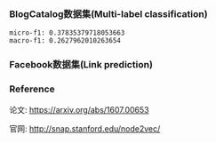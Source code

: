 ### BlogCatalog数据集(Multi-label classification)
    micro-f1: 0.37835379718053663
    macro-f1: 0.2627962010263654




### Facebook数据集(Link prediction)





### Reference
论文: https://arxiv.org/abs/1607.00653

官网: http://snap.stanford.edu/node2vec/


